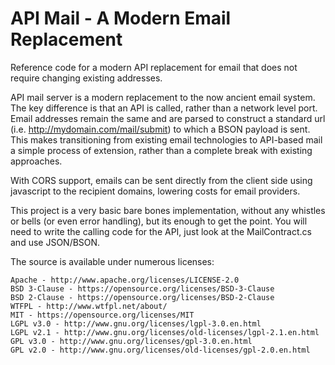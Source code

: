 # API Mail - A Modern Email Replacement

Reference code for a modern API replacement for email that does not require changing existing addresses.

API mail server is a modern replacement to the now ancient email system. The key difference is that an API is called, rather than a network level port. Email addresses remain the same and are parsed to construct a standard url (i.e. http://mydomain.com/mail/submit) to which a BSON payload is sent. This makes transitioning from existing email technologies to API-based mail a simple process of extension, rather than a complete break with existing approaches.

With CORS support, emails can be sent directly from the client side using javascript to the recipient domains, lowering costs for email providers.

This project is a very basic bare bones implementation, without any whistles or bells (or even error handling), but its enough to get the point. You will need to write the calling code for the API, just look at the MailContract.cs and use JSON/BSON.

The source is available under numerous licenses:

    Apache - http://www.apache.org/licenses/LICENSE-2.0
    BSD 3-Clause - https://opensource.org/licenses/BSD-3-Clause
    BSD 2-Clause - https://opensource.org/licenses/BSD-2-Clause
    WTFPL - http://www.wtfpl.net/about/
    MIT - https://opensource.org/licenses/MIT
    LGPL v3.0 - http://www.gnu.org/licenses/lgpl-3.0.en.html
    LGPL v2.1 - http://www.gnu.org/licenses/old-licenses/lgpl-2.1.en.html
    GPL v3.0 - http://www.gnu.org/licenses/gpl-3.0.en.html
    GPL v2.0 - http://www.gnu.org/licenses/old-licenses/gpl-2.0.en.html 


